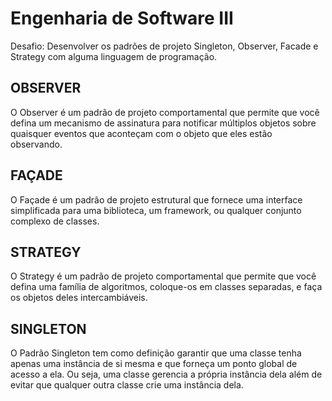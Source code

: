 # Engenharia de Software III
Desafio: Desenvolver os padrões de projeto Singleton, Observer, Facade e Strategy com alguma linguagem de programação.

## OBSERVER
O Observer é um padrão de projeto comportamental que permite que você defina um mecanismo de assinatura para notificar múltiplos objetos sobre quaisquer eventos que aconteçam com o objeto que eles estão observando.

## FAÇADE
O Façade é um padrão de projeto estrutural que fornece uma interface simplificada para uma biblioteca, um framework, ou qualquer conjunto complexo de classes.

## STRATEGY
O Strategy é um padrão de projeto comportamental que permite que você defina uma família de algoritmos, coloque-os em classes separadas, e faça os objetos deles intercambiáveis.

## SINGLETON
O Padrão Singleton tem como definição garantir que uma classe tenha apenas uma instância de si mesma e que forneça um ponto global de acesso a ela. Ou seja, uma classe gerencia a própria instância dela além de evitar que qualquer outra classe crie uma instância dela.

